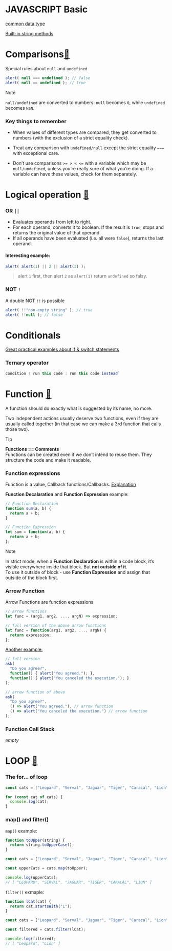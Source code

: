 # JAVASCRIPT Basic
[common data type](https://javascript.info/types)

[Built-in string methods](https://developer.mozilla.org/en-US/docs/Web/JavaScript/Reference/Global_Objects/String)

# Comparisons[:link:](https://javascript.info/comparison)
Special rules about `null` and `undefined`
```js
alert( null === undefined ); // false
alert( null == undefined ); // true
```
> [!NOTE]
> `null/undefined` are converted to numbers: `null` becomes `0`, while `undefined` becomes `NaN`.

### Key things to remember
* When values of different types are compared, they get converted to numbers (with the exclusion of a strict equality check).
* Treat any comparison with `undefined/null` except the strict equality `===` with exceptional care.

* Don’t use comparisons `>= > < <=` with a variable which may be `null/undefined`, unless you’re really sure of what you’re doing. If a variable can have these values, check for them separately.

# Logical operation [:link:](https://javascript.info/logical-operators)
### OR `||`
* Evaluates operands from left to right.
* For each operand, converts it to boolean. If the result is `true`, stops and returns the original value of that operand.
* If all operands have been evaluated (i.e. all were `false`), returns the last operand.

#### Interesting example:
```js
alert( alert(1) || 2 || alert(3) );
```
>alert `1` first, then alert `2` as `alert(1)` return `undefined` so falsy.

### NOT `!`
A double NOT `!!` is possible
```js
alert( !!"non-empty string" ); // true
alert( !!null ); // false
```

# Conditionals
[Great practical examples about if & switch statements](https://developer.mozilla.org/en-US/docs/Learn_web_development/Core/Scripting/Conditionals) 

### Ternary operator
```js
condition ? run this code : run this code instead`
```

# Function [:link:](https://javascript.info/function-basics)
A function should do exactly what is suggested by its name, no more.

Two independent actions usually deserve two functions, even if they are usually called together (in that case we can make a 3rd function that calls those two).

>[!TIP]
> **Functions == Comments**\
> Functions can be created even if we don’t intend to reuse them. They structure the code and make it readable.

### Function expressions 
Function is a value, Callback functions/Callbacks.
[Explanation](https://javascript.info/function-expressions)

**Function Decalaration** and **Function Expression** example:
```js
// Function Declaration
function sum(a, b) {
  return a + b;
}

// Function Expression
let sum = function(a, b) {
  return a + b;
};
```

> [!NOTE]
> In strict mode, when a **Function Declaration** is within a code block, it’s visible everywhere inside that block. But **not outside of it**.\
> To use it outside of block - use **Function Expression** and assign that outside of the block first.

### Arrow Function
Arrow Functions are function expressions
```js
// arrow functions
let func = (arg1, arg2, ..., argN) => expression;

// full version of the above arrow functions
let func = function(arg1, arg2, ..., argN) {
  return expression;
};
```
[Another example: ](https://javascript.info/arrow-functions-basics)
```js
// full version
ask(
  "Do you agree?",
  function() { alert("You agreed."); },
  function() { alert("You canceled the execution."); }
);

// arrow function of above
ask(
  "Do you agree?",
  () => alert("You agreed."), // arrow function
  () => alert("You canceled the execution.") // arrow function
);
```

### Function Call Stack
*empty*

# LOOP [:link:](https://developer.mozilla.org/en-US/docs/Learn_web_development/Core/Scripting/Loops)
### The for... of loop
```js
const cats = ["Leopard", "Serval", "Jaguar", "Tiger", "Caracal", "Lion"];

for (const cat of cats) {
  console.log(cat);
}
```

### map() and filter()
`map()` example: 
```js
function toUpper(string) {
  return string.toUpperCase();
}

const cats = ["Leopard", "Serval", "Jaguar", "Tiger", "Caracal", "Lion"];

const upperCats = cats.map(toUpper);

console.log(upperCats);
// [ "LEOPARD", "SERVAL", "JAGUAR", "TIGER", "CARACAL", "LION" ]
```
`filter()` exmaple:
```js
function lCat(cat) {
  return cat.startsWith("L");
}

const cats = ["Leopard", "Serval", "Jaguar", "Tiger", "Caracal", "Lion"];

const filtered = cats.filter(lCat);

console.log(filtered);
// [ "Leopard", "Lion" ]
```
